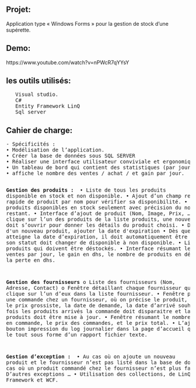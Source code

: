 
<h2>Projet:</h2>
 Application type « Windows Forms » pour la gestion de stock d’une supérette. 

<h2>Demo:</h2>https://www.youtube.com/watch?v=nPWcR7qYYsY

<h2>les outils utilisés:</h2>
<pre>
   Visual studio.
   C#
   Entity Framework LinQ
   Sql server
</pre>


<h2>Cahier de charge:</h2>
<pre>
- Spécificités : 
• Modélisation de l’application.
• Créer la base de données sous SQL SERVER
• Réaliser une interface utilisateur conviviale et ergonomique pour l'application 
• Un tableau de bord qui contient des statistiques (par jour/ semaine/ mois/ ans...) et qui 
• affiche le nombre des ventes / achat / et gain par jour.

<b>Gestion des produits : </b>
•  Liste de tous les produits disponible en stock et non disponible.
•  Ajout d’un champ recherche rapide de produit par nom pour vérifier sa 
disponibilité. 
• Liste des produits disponibles en stock seulement avec précision du nombre 
restant.
• Interface d’ajout de produit (Nom, Image, Prix, …)
•  Quand on clique sur l’un des produits de la liste produits, une nouvelle fenêtre 
doit s’ouvrir pour donner les détails du produit choisi.
• Dès l'ajout d'un nouveau produit, ajouter la date d'expiration
• Dès que le produit atteigne la date d’expiration, il doit automatiquement être 
déstocké, et son statut doit changer de disponible à non disponible.
• Liste des produits qui doivent être déstockés. 
• Interface résumant le nombre de ventes par jour, le gain en dhs, le nombre de 
produits en déstockage et la perte en dhs. 

<b>Gestion des fournisseurs</b>
o Liste des fournisseurs (Nom, Adresse, Contact)
o Fenêtre détaillant chaque fournisseur quand on clique sur l’un d’eux dans la liste 
fournisseur. 
• Fenêtre pour passer une commande chez un fournisseur, où on précise le produit, 
la quantité, le prix grossiste, la date de demande, la date d’arrivé souhaitée… 
• Un fois les produits arrivés la commande doit disparaitre et la liste produits doit 
être mise à jour. 
• Fenêtre résumant le nombre de produits en commande, le prix des commandes, et 
le prix total.
• L’ajout d’un bouton impression du log journalier dans la page d’accueil qui résumera 
le tout sous forme d’un rapport fichier texte.
 
<b>Gestion d’exception : </b>
• Au cas où on ajoute un nouveau produit et le fournisseur n’est pas listé dans la 
base de donnés. 
• Au cas où un produit commandé chez le fournisseur n’est plus fabriqué. 
• D’autres exceptions …
• Utilisation des collections, de LinQ, Entity Framework et WCF.
</pre>
